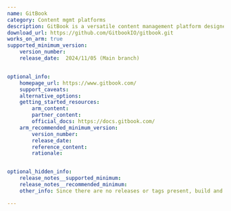 ```yaml
---
name: GitBook
category: Content mgmt platforms
description: GitBook is a versatile content management platform designed for creating, managing, and publishing documentation, guides, and knowledge bases.
download_url: https://github.com/GitbookIO/gitbook.git
works_on_arm: true
supported_minimum_version:
    version_number: 
    release_date:  2024/11/05 (Main branch)


optional_info:
    homepage_url: https://www.gitbook.com/
    support_caveats:
    alternative_options:
    getting_started_resources:
        arm_content:
        partner_content:
        official_docs: https://docs.gitbook.com/
    arm_recommended_minimum_version:
        version_number:
        release_date:
        reference_content:
        rationale:


optional_hidden_info:
    release_notes__supported_minimum:
    release_notes__recommended_minimum:
    other_info: Since there are no releases or tags present, build and test was directly done via latest main branch.

---
```



